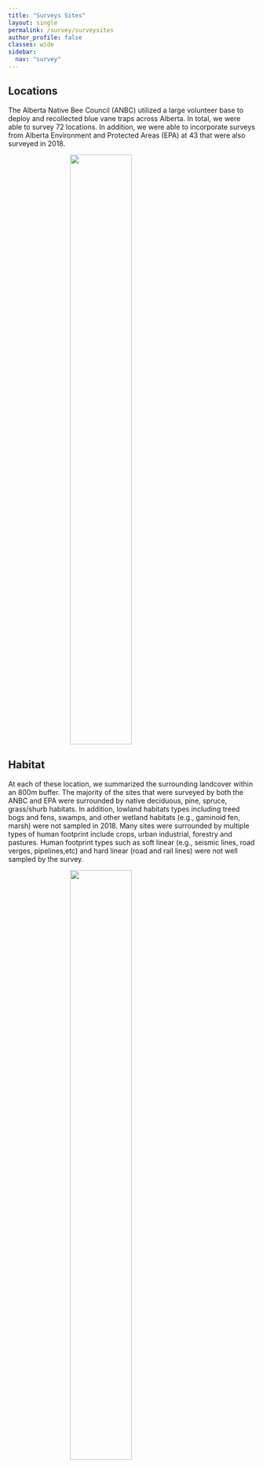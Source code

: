 ```yaml
---
title: "Surveys Sites"
layout: single
permalink: /survey/surveysites
author_profile: false
classes: wide
sidebar:
  nav: "survey"
---
```


<style>
.center {
  display: block;
  margin-left: auto;
  margin-right: auto;
  width: 50%;
}

</style>

<h2>Locations</h2>

The Alberta Native Bee Council (ANBC) utilized a large volunteer base to deploy and recollected blue vane traps across Alberta. In total, we were able to survey 72 locations. In addition, we were able to incorporate surveys from Alberta Environment and Protected Areas (EPA) at 43 that were also surveyed in 2018. 

<a href="/ANBC/assets/figures/landcover/survey-locations.png">
<img src="/ANBC/assets/figures/landcover/survey-locations.png" height = "1200" width = "800" class="center">
</a>

<h2>Habitat</h2>

At each of these location, we summarized the surrounding landcover within an 800m buffer. The majority of the sites that were surveyed by both the ANBC and EPA were surrounded by native deciduous, pine, spruce, grass/shurb habitats. In addition, lowland habitats types including treed bogs and fens, swamps, and other wetland habitats (e.g., gaminoid fen, marsh) were not sampled in 2018. Many sites were surrounded by multiple types of human footprint include crops, urban industrial, forestry and pastures. Human footprint types such as soft linear (e.g., seismic lines, road verges, pipelines,etc) and hard linear (road and rail lines) were not well sampled by the survey. 

<a href="/ANBC/assets/figures/landcover/landcover-surveys.png">
<img src="/ANBC/assets/figures/landcover/landcover-surveys.png" height = "1200" width = "1600" class="center">
</a>